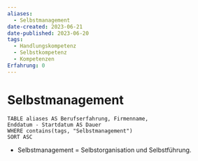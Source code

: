 ```yaml
---
aliases:
  - Selbstmanagement
date-created: 2023-06-21
date-published: 2023-06-20
tags:
  - Handlungskompetenz
  - Selbstkompetenz
  - Kompetenzen
Erfahrung: 0
---
```

# Selbstmanagement

```dataview
TABLE aliases AS Berufserfahrung, Firmenname,
Enddatum - Startdatum AS Dauer
WHERE contains(tags, "Selbstmanagement")
SORT ASC
```

- Selbstmanagement = Selbstorganisation und Selbstführung.
